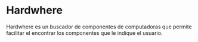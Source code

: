 # Hardwhere
Hardwhere es un buscador de componentes de computadoras que permite facilitar el encontrar los componentes que le indique el usuario.
